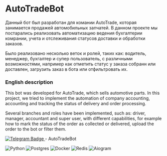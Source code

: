 # AutoTradeBot


Данный бот был разработан для комании AutoTrade, которая занимается продажей автомобильных запчатей.
В данном проекте мы постарались реализовать автоматизацию ведения бухгалтерии комрании, учета и отслеживания статусов доставки и обработки заказов.

Было реализовано несколько веток и ролей, таких как: водитель, менеджер, бухгалтер и супер пользователь, с различными возможностями, например 
как отметить статус у заказа собранн или доставлен, загрузить заказ в бота или отфильтровать их.

### English description

This bot was developed for AutoTrade, which sells automotive parts.
In this project, we tried to implement the automation of company accounting, accounting and tracking the status of delivery and order processing.

Several branches and roles have been implemented, such as: driver, manager, accountant and super user, with different capabilities, for example
how to mark the status of the order as collected or delivered, upload the order to the bot or filter them.

<a href="https://t.me/AUTOTRADEMOSCOW_BOT">
    <img src="https://img.shields.io/badge/Telegram-blue?style=for-the-badge&logo=telegram&logoColor=white" alt="Telegram Badge"/>
</a> - AutoTradeBot

![Python](https://img.shields.io/badge/python-090909?style=for-the-badge&logo=python&logoColor=ffdd54)
![Postgres](https://img.shields.io/badge/postgres-090909?style=for-the-badge&logo=postgresql&logoColor=blue)
![Docker](https://img.shields.io/badge/docker-090909?style=for-the-badge&logo=docker&logoColor=blue)
![Redis](https://img.shields.io/badge/redis-090909?style=for-the-badge&logo=redis&logoColor=red)
![Aiogram](https://img.shields.io/badge/aiogram-090909?style=for-the-badge&logo=aiogram&logoColor=red)

